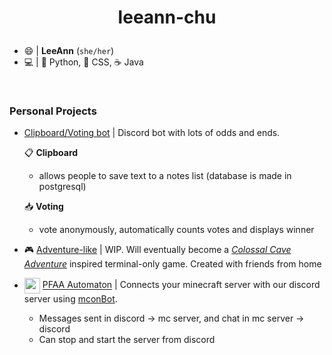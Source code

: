 # <p align="center">leeann-chu</p>
* 😄 | **LeeAnn** (`she/her`)
* 💻  | 🐍 Python, 🌸 CSS, ☕ Java

<br />

### Personal Projects
* [Clipboard/Voting bot](https://github.com/leeann-chu/clipboard-bot) | Discord bot with lots of odds and ends. 

  📋 __Clipboard__
    - allows people to save text to a notes list (database is made in postgresql) 
    
  📥 __Voting__
    - vote anonymously, automatically counts votes and displays winner

* 🎮 [Adventure-like](https://github.com/leeann-chu/adventure-like) | WIP. Will eventually become a [*Colossal Cave Adventure*](https://en.wikipedia.org/wiki/Colossal_Cave_Adventure) inspired terminal-only game. Created with friends from home

* <img src="https://github.com/RayNieport/mconBot/blob/main/images/mcon.png?raw=true" align="center" width="25"> [PFAA Automaton](https://github.com/leeann-chu/pfa-automaton) | Connects your minecraft server with our discord server using [mconBot](https://github.com/RayNieport/mconBot).
  - Messages sent in discord → mc server, and chat in mc server → discord 
  - Can stop and start the server from discord
